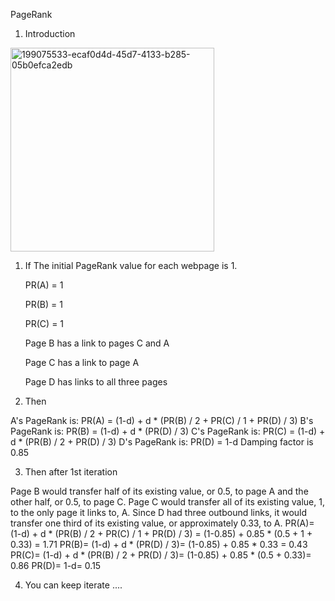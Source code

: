 PageRank


1. Introduction




<img width="326" alt="199075533-ecaf0d4d-45d7-4133-b285-05b0efca2edb" src="https://user-images.githubusercontent.com/68774929/199285933-9cbb8fe5-ef22-49e6-870a-07228251b4b0.png">






1. If The initial PageRank value for each webpage is 1.

    PR(A) = 1
    
    PR(B) = 1
    
    PR(C) = 1
    
    Page B has a link to pages C and A
    
    Page C has a link to page A
    
    Page D has links to all three pages
  

2. Then

  A's PageRank is: PR(A) = (1-d) + d * (PR(B) / 2 + PR(C) / 1 + PR(D) / 3)
  B's PageRank is: PR(B) = (1-d) + d * (PR(D) / 3)
  C's PageRank is: PR(C) = (1-d) + d * (PR(B) / 2 + PR(D) / 3)
  D's PageRank is: PR(D) = 1-d
  Damping factor is 0.85
  

3. Then after 1st iteration

  Page B would transfer half of its existing value, or 0.5, to page A and the other half, or 0.5, to page C.
  Page C would transfer all of its existing value, 1, to the only page it links to, A.
  Since D had three outbound links, it would transfer one third of its existing value, or approximately 0.33, to A.
  PR(A)= (1-d) + d * (PR(B) / 2 + PR(C) / 1 + PR(D) / 3) = (1-0.85) + 0.85 * (0.5 + 1 + 0.33) = 1.71
  PR(B)= (1-d) + d * (PR(D) / 3)= (1-0.85) + 0.85 * 0.33 = 0.43
  PR(C)= (1-d) + d * (PR(B) / 2 + PR(D) / 3)= (1-0.85) + 0.85 * (0.5 + 0.33)= 0.86
  PR(D)= 1-d= 0.15
  
4. You can keep iterate
....
